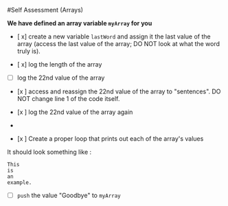 #Self Assessment (Arrays)

**We have defined an array variable `myArray` for you**

* [ x] create a new variable `lastWord` and assign it the last value of the array (access the last value of the array; DO NOT look at what the word truly is).

* [ x] log the length of the array

* [ ] log the 22nd value of the array

* [x ] access and reassign the 22nd value of the array to "sentences". DO NOT change line 1 of the code itself.

* [x ] log the 22nd value of the array again

-

* [x ] Create a proper loop that prints out each of the array's values

It should look something like :

````
This
is
an
example.

````
* [ ] `push` the value "Goodbye" to `myArray`
